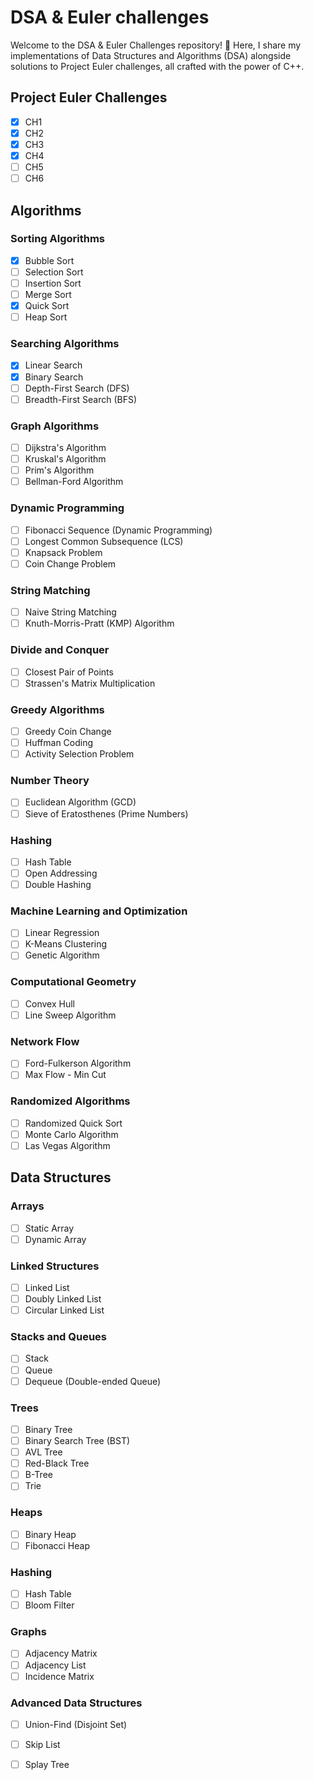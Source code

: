 # DSA & Euler challenges

Welcome to the DSA & Euler Challenges repository! 🚀 Here, I share my implementations of Data Structures and Algorithms (DSA) alongside solutions to Project Euler challenges, all crafted with the power of C++. 

## Project Euler Challenges
- [X] CH1
- [X] CH2
- [X] CH3
- [X] CH4
- [ ] CH5
- [ ] CH6

## Algorithms

### Sorting Algorithms

- [X] Bubble Sort
- [ ] Selection Sort
- [ ] Insertion Sort
- [ ] Merge Sort
- [X] Quick Sort
- [ ] Heap Sort

### Searching Algorithms

- [X] Linear Search
- [X] Binary Search
- [ ] Depth-First Search (DFS)
- [ ] Breadth-First Search (BFS)

### Graph Algorithms

- [ ] Dijkstra's Algorithm
- [ ] Kruskal's Algorithm
- [ ] Prim's Algorithm
- [ ] Bellman-Ford Algorithm

### Dynamic Programming

- [ ] Fibonacci Sequence (Dynamic Programming)
- [ ] Longest Common Subsequence (LCS)
- [ ] Knapsack Problem
- [ ] Coin Change Problem

### String Matching

- [ ] Naive String Matching
- [ ] Knuth-Morris-Pratt (KMP) Algorithm

### Divide and Conquer

- [ ] Closest Pair of Points
- [ ] Strassen's Matrix Multiplication

### Greedy Algorithms

- [ ] Greedy Coin Change
- [ ] Huffman Coding
- [ ] Activity Selection Problem

### Number Theory

- [ ] Euclidean Algorithm (GCD)
- [ ] Sieve of Eratosthenes (Prime Numbers)

### Hashing

- [ ] Hash Table
- [ ] Open Addressing
- [ ] Double Hashing

### Machine Learning and Optimization

- [ ] Linear Regression
- [ ] K-Means Clustering
- [ ] Genetic Algorithm

### Computational Geometry

- [ ] Convex Hull
- [ ] Line Sweep Algorithm

### Network Flow

- [ ] Ford-Fulkerson Algorithm
- [ ] Max Flow - Min Cut

### Randomized Algorithms

- [ ] Randomized Quick Sort
- [ ] Monte Carlo Algorithm
- [ ] Las Vegas Algorithm

## Data Structures

### Arrays

- [ ] Static Array
- [ ] Dynamic Array

### Linked Structures

- [ ] Linked List
- [ ] Doubly Linked List
- [ ] Circular Linked List

### Stacks and Queues

- [ ] Stack
- [ ] Queue
- [ ] Dequeue (Double-ended Queue)

### Trees

- [ ] Binary Tree
- [ ] Binary Search Tree (BST)
- [ ] AVL Tree
- [ ] Red-Black Tree
- [ ] B-Tree
- [ ] Trie

### Heaps

- [ ] Binary Heap
- [ ] Fibonacci Heap

### Hashing

- [ ] Hash Table
- [ ] Bloom Filter

### Graphs

- [ ] Adjacency Matrix
- [ ] Adjacency List
- [ ] Incidence Matrix

### Advanced Data Structures

- [ ] Union-Find (Disjoint Set)
- [ ] Skip List
- [ ] Splay Tree

